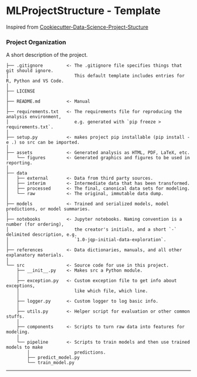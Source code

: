 # MLProjectStructure - Template

Inspired from [Cookiecutter-Data-Science-Project-Stucture](https://drivendata.github.io/cookiecutter-data-science/)


### Project Organization 

 A short description of the project.

    ├── .gitignore         <- The .gitignore file specifies things that git should ignore. 
    │                         This default template includes entries for R, Python and VS Code.
    │     
    ├── LICENSE
    │   
    ├── README.md          <- Manual
    │
    ├── requirements.txt   <- The requirements file for reproducing the analysis environment, 
    │                         e.g. generated with `pip freeze > requirements.txt`.
    │
    ├── setup.py           <- makes project pip installable (pip install -e .) so src can be imported.
    │
    ├── assets             <- Generated analysis as HTML, PDF, LaTeX, etc.
    │   └── figures        <- Generated graphics and figures to be used in reporting.
    │
    ├── data
    │   ├── external       <- Data from third party sources.
    │   ├── interim        <- Intermediate data that has been transformed.
    │   ├── processed      <- The final, canonical data sets for modeling.
    │   └── raw            <- The original, immutable data dump.
    │
    ├── models             <- Trained and serialized models, model predictions, or model summaries.
    │
    ├── notebooks          <- Jupyter notebooks. Naming convention is a number (for ordering),
    │                         the creator's initials, and a short `-` delimited description, e.g.
    │                         `1.0-jqp-initial-data-exploration`.
    │
    ├── references         <- Data dictionaries, manuals, and all other explanatory materials.
    │   
    └── src                <- Source code for use in this project.
        ├── __init__.py    <- Makes src a Python module.
        │
        ├── exception.py   <- Custom exception file to get info about exceptions,
        │                     like which file, which line.
        │
        ├── logger.py      <- Custom logger to log basic info.
        │
        ├── utils.py       <- Helper script for evaluation or other common stuffs.
        │
        ├── components     <- Scripts to turn raw data into features for modeling.
        │
        └── pipeline       <- Scripts to train models and then use trained models to make
            │                 predictions.
            ├── predict_model.py
            └── train_model.py


---



